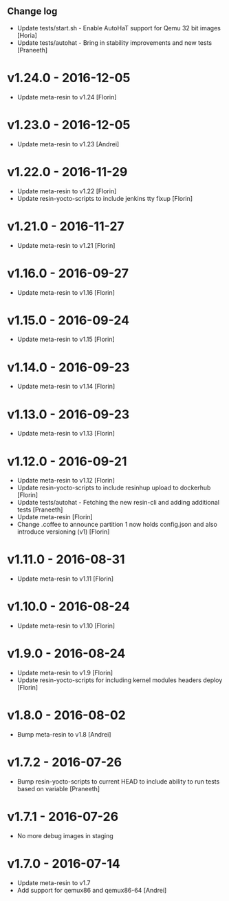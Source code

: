 Change log
-----------

* Update tests/start.sh - Enable AutoHaT support for Qemu 32 bit images [Horia]
* Update tests/autohat - Bring in stability improvements and new tests [Praneeth]

# v1.24.0 - 2016-12-05

* Update meta-resin to v1.24 [Florin]

# v1.23.0 - 2016-12-05

* Update meta-resin to v1.23 [Andrei]

# v1.22.0 - 2016-11-29

* Update meta-resin to v1.22 [Florin]
* Update resin-yocto-scripts to include jenkins tty fixup [Florin]

# v1.21.0 - 2016-11-27

* Update meta-resin to v1.21 [Florin]

# v1.16.0 - 2016-09-27

* Update meta-resin to v1.16 [Florin]

# v1.15.0 - 2016-09-24

* Update meta-resin to v1.15 [Florin]

# v1.14.0 - 2016-09-23

* Update meta-resin to v1.14 [Florin]

# v1.13.0 - 2016-09-23

* Update meta-resin to v1.13 [Florin]

# v1.12.0 - 2016-09-21

* Update meta-resin to v1.12 [Florin]
* Update resin-yocto-scripts to include resinhup upload to dockerhub [Florin]
* Update tests/autohat - Fetching the new resin-cli and adding additional tests [Praneeth]
* Update meta-resin [Florin]
* Change .coffee to announce partition 1 now holds config.json and also introduce versioning (v1) [Florin]

# v1.11.0 - 2016-08-31

* Update meta-resin to v1.11 [Florin]

# v1.10.0 - 2016-08-24

* Update meta-resin to v1.10 [Florin]

# v1.9.0 - 2016-08-24

* Update meta-resin to v1.9 [Florin]
* Update resin-yocto-scripts for including kernel modules headers deploy [Florin]

# v1.8.0 - 2016-08-02

* Bump meta-resin to v1.8 [Andrei]

# v1.7.2 - 2016-07-26

* Bump resin-yocto-scripts to current HEAD to include ability to run tests based on variable [Praneeth]

# v1.7.1 - 2016-07-26

* No more debug images in staging

# v1.7.0 - 2016-07-14

* Update meta-resin to v1.7
* Add support for qemux86 and qemux86-64 [Andrei]
